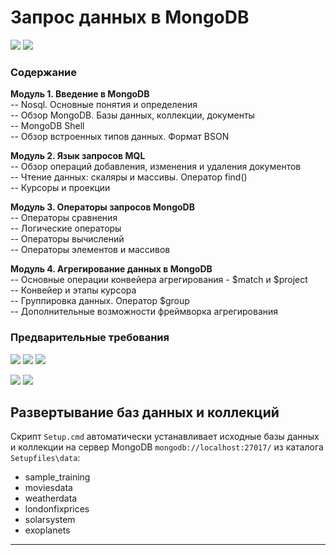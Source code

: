 # Запрос данных в MongoDB
![](https://img.shields.io/badge/mongodb-v5.0.6-green?style=for-the-badge&logo=mongodb) ![](https://img.shields.io/badge/mongoshell-v1.2.2-green?style=for-the-badge&logo=mongodb) 

### Содержание
**Модуль 1. Введение в MongoDB**  
-- Nosql. Основные понятия и определения  
-- Обзор MongoDB. Базы данных, коллекции, документы  
-- MongoDB Shell  
-- Обзор встроенных типов данных. Формат BSON  

**Модуль 2. Язык запросов MQL**  
-- Обзор операций добавления, изменения и удаления документов   
-- Чтение данных: скаляры и массивы. Оператор find()   
-- Курсоры и проекции   

**Модуль 3. Операторы запросов MongoDB**  
-- Операторы сравнения  
-- Логические операторы  
-- Операторы вычислений  
-- Операторы элементов и массивов  

**Модуль 4. Агрегирование данных в MongoDB**   
-- Основные операции конвейера агрегирования - $match и $project  
-- Конвейер и этапы курсора  
-- Группировка данных. Оператор $group  
-- Дополнительные возможности фреймворка агрегирования  
 
### Предварительные требования  
![](https://img.shields.io/badge/mongodb-v5-green?style=for-the-badge&logo=mongodb) ![](https://img.shields.io/badge/compass-black?style=for-the-badge&logo=mongodb) ![](https://img.shields.io/badge/vscode-MongoDB-green?style=for-the-badge&logo=visualstudiocode) 

![](https://img.shields.io/badge/json-grey?style=for-the-badge&logo=json)  ![](https://img.shields.io/badge/javascript-blue?style=for-the-badge&logo=javascript) 

## Развертывание баз данных и коллекций
Скрипт `Setup.cmd` автоматически устанавливает исходные базы данных и коллекции на сервер MongoDB `mongodb://localhost:27017/` из каталога `Setupfiles\data`:
- sample_training
- moviesdata
- weatherdata
- londonfixprices
- solarsystem
- exoplanets

------------